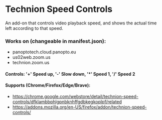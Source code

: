 # Technion Speed Controls
An add-on that controls video playback speed, and shows the actual time left according to that speed.  
### Works on (changeable in manifest.json):
* panoptotech.cloud.panopto.eu
* us02web.zoom.us 
* technion.zoom.us

#### Controls: '+' Speed up, '-' Slow down, '*' Speed 1, '/' Speed 2

#### Supports (Chrome/Firefox/Edge/Brave):
- https://chrome.google.com/webstore/detail/technion-speed-controls/dfklambbphlgpnbknhffgdbkegkoplpf/related
- https://addons.mozilla.org/en-US/firefox/addon/technion-speed-controls/
